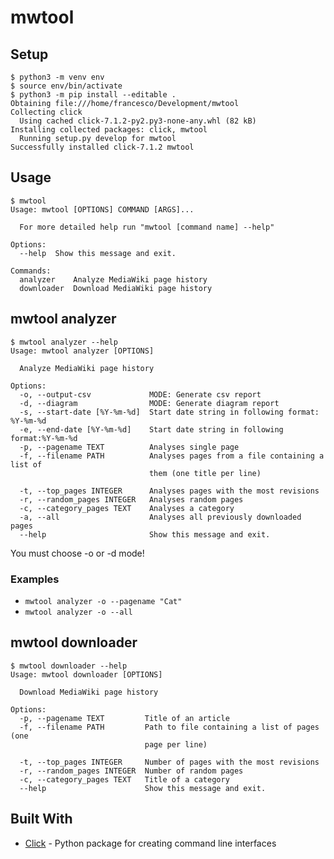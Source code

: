 # mwtool

## Setup
```console
$ python3 -m venv env
$ source env/bin/activate
$ python3 -m pip install --editable .
Obtaining file:///home/francesco/Development/mwtool
Collecting click
  Using cached click-7.1.2-py2.py3-none-any.whl (82 kB)
Installing collected packages: click, mwtool
  Running setup.py develop for mwtool
Successfully installed click-7.1.2 mwtool
```

## Usage
```console
$ mwtool
Usage: mwtool [OPTIONS] COMMAND [ARGS]...

  For more detailed help run "mwtool [command name] --help"

Options:
  --help  Show this message and exit.

Commands:
  analyzer    Analyze MediaWiki page history
  downloader  Download MediaWiki page history
```

## mwtool analyzer
```console
$ mwtool analyzer --help
Usage: mwtool analyzer [OPTIONS]

  Analyze MediaWiki page history

Options:
  -o, --output-csv             MODE: Generate csv report
  -d, --diagram                MODE: Generate diagram report
  -s, --start-date [%Y-%m-%d]  Start date string in following format: %Y-%m-%d
  -e, --end-date [%Y-%m-%d]    Start date string in following format:%Y-%m-%d
  -p, --pagename TEXT          Analyses single page
  -f, --filename PATH          Analyses pages from a file containing a list of
                               them (one title per line)

  -t, --top_pages INTEGER      Analyses pages with the most revisions
  -r, --random_pages INTEGER   Analyses random pages
  -c, --category_pages TEXT    Analyses a category
  -a, --all                    Analyses all previously downloaded pages
  --help                       Show this message and exit.
```

You must choose -o or -d mode!

### Examples
- `mwtool analyzer -o --pagename "Cat"`
- `mwtool analyzer -o --all`
 
## mwtool downloader
```console
$ mwtool downloader --help
Usage: mwtool downloader [OPTIONS]

  Download MediaWiki page history

Options:
  -p, --pagename TEXT         Title of an article
  -f, --filename PATH         Path to file containing a list of pages (one
                              page per line)

  -t, --top_pages INTEGER     Number of pages with the most revisions
  -r, --random_pages INTEGER  Number of random pages
  -c, --category_pages TEXT   Title of a category
  --help                      Show this message and exit.
```

## Built With
- [Click](https://click.palletsprojects.com/en/7.x/) - Python package for creating command line interfaces